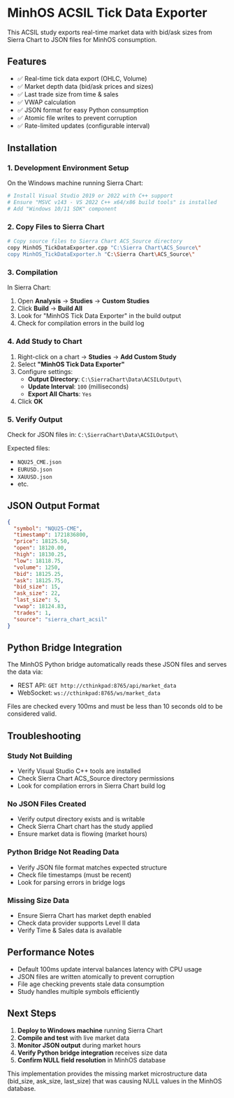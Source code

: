 # MinhOS ACSIL Tick Data Exporter

This ACSIL study exports real-time market data with bid/ask sizes from Sierra Chart to JSON files for MinhOS consumption.

## Features

- ✅ Real-time tick data export (OHLC, Volume)
- ✅ Market depth data (bid/ask prices and sizes)  
- ✅ Last trade size from time & sales
- ✅ VWAP calculation
- ✅ JSON format for easy Python consumption
- ✅ Atomic file writes to prevent corruption
- ✅ Rate-limited updates (configurable interval)

## Installation

### 1. Development Environment Setup

On the Windows machine running Sierra Chart:

```bash
# Install Visual Studio 2019 or 2022 with C++ support
# Ensure "MSVC v143 - VS 2022 C++ x64/x86 build tools" is installed
# Add "Windows 10/11 SDK" component
```

### 2. Copy Files to Sierra Chart

```bash
# Copy source files to Sierra Chart ACS_Source directory
copy MinhOS_TickDataExporter.cpp "C:\Sierra Chart\ACS_Source\"
copy MinhOS_TickDataExporter.h "C:\Sierra Chart\ACS_Source\"
```

### 3. Compilation

In Sierra Chart:
1. Open **Analysis** → **Studies** → **Custom Studies**
2. Click **Build** → **Build All**
3. Look for "MinhOS Tick Data Exporter" in the build output
4. Check for compilation errors in the build log

### 4. Add Study to Chart

1. Right-click on a chart → **Studies** → **Add Custom Study**
2. Select **"MinhOS Tick Data Exporter"**
3. Configure settings:
   - **Output Directory**: `C:\SierraChart\Data\ACSILOutput\`
   - **Update Interval**: `100` (milliseconds)
   - **Export All Charts**: `Yes`
4. Click **OK**

### 5. Verify Output

Check for JSON files in: `C:\SierraChart\Data\ACSILOutput\`

Expected files:
- `NQU25_CME.json`
- `EURUSD.json`  
- `XAUUSD.json`
- etc.

## JSON Output Format

```json
{
  "symbol": "NQU25-CME",
  "timestamp": 1721836800,
  "price": 18125.50,
  "open": 18120.00,
  "high": 18130.25,
  "low": 18118.75,
  "volume": 1250,
  "bid": 18125.25,
  "ask": 18125.75,
  "bid_size": 15,
  "ask_size": 22,
  "last_size": 5,
  "vwap": 18124.83,
  "trades": 1,
  "source": "sierra_chart_acsil"
}
```

## Python Bridge Integration

The MinhOS Python bridge automatically reads these JSON files and serves the data via:
- REST API: `GET http://cthinkpad:8765/api/market_data`
- WebSocket: `ws://cthinkpad:8765/ws/market_data`

Files are checked every 100ms and must be less than 10 seconds old to be considered valid.

## Troubleshooting

### Study Not Building
- Verify Visual Studio C++ tools are installed
- Check Sierra Chart ACS_Source directory permissions
- Look for compilation errors in Sierra Chart build log

### No JSON Files Created
- Verify output directory exists and is writable
- Check Sierra Chart chart has the study applied
- Ensure market data is flowing (market hours)

### Python Bridge Not Reading Data
- Verify JSON file format matches expected structure
- Check file timestamps (must be recent)
- Look for parsing errors in bridge logs

### Missing Size Data
- Ensure Sierra Chart has market depth enabled
- Check data provider supports Level II data
- Verify Time & Sales data is available

## Performance Notes

- Default 100ms update interval balances latency with CPU usage
- JSON files are written atomically to prevent corruption
- File age checking prevents stale data consumption
- Study handles multiple symbols efficiently

## Next Steps

1. **Deploy to Windows machine** running Sierra Chart
2. **Compile and test** with live market data
3. **Monitor JSON output** during market hours
4. **Verify Python bridge integration** receives size data
5. **Confirm NULL field resolution** in MinhOS database

This implementation provides the missing market microstructure data (bid_size, ask_size, last_size) that was causing NULL values in the MinhOS database.